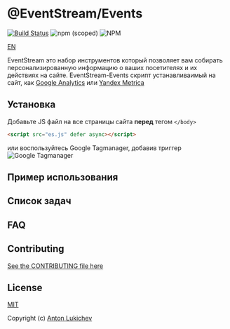 # @EventStream/Events

[![Build Status](https://travis-ci.org/eventstream/events.svg?branch=master)](https://travis-ci.org/eventstream/events)
![npm (scoped)](https://img.shields.io/npm/v/@eventstream/events.svg)
![NPM](https://img.shields.io/npm/l/@eventstream/events.svg?style=flat)

[EN](README.md)

EventStream это набор инструментов который позволяет вам собирать персонализированную информацию о ваших посетителях и их действиях на сайте.
EventStream-Events скрипт устанавливаимый на сайт, как [Google Analytics](https://analytics.google.com) или [Yandex Metrica](https://metrika.yandex.ru)

## Установка
Добавьте JS файл на все страницы сайта **перед** тегом `</body>`
```html
<script src="es.js" defer async></script>
```

или воспользуйтесь Google Tagmanager, добавив триггер
![Google Tagmanager](http://i63.tinypic.com/23gxr3d.png)

## Пример использования

## Список задач

## FAQ

## Contributing
[See the CONTRIBUTING file here](CONTRIBUTING.md)

## License
[MIT](LICENSE) 

Copyright (c) [Anton Lukichev](https://github.com/AntonLukichev)
